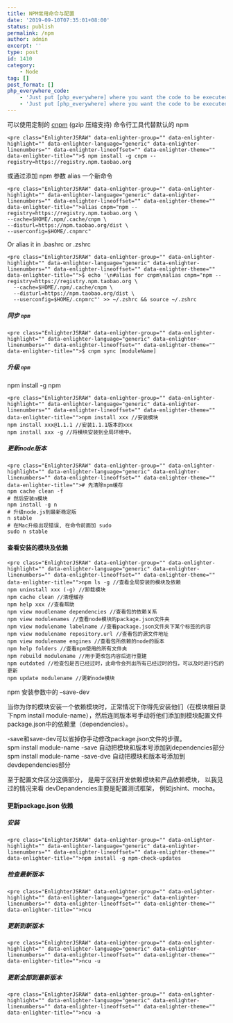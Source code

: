 ```yaml
---
title: NPM常用命令与配置
date: '2019-09-10T07:35:01+08:00'
status: publish
permalink: /npm
author: admin
excerpt: ''
type: post
id: 1410
category:
    - Node
tag: []
post_format: []
php_everywhere_code:
    - 'Just put [php_everywhere] where you want the code to be executed.'
    - 'Just put [php_everywhere] where you want the code to be executed.'
---
```

 可以使用定制的 [cnpm](https://github.com/cnpm/cnpm) (gzip 压缩支持) 命令行工具代替默认的 npm

```
<pre class="EnlighterJSRAW" data-enlighter-group="" data-enlighter-highlight="" data-enlighter-language="generic" data-enlighter-linenumbers="" data-enlighter-lineoffset="" data-enlighter-theme="" data-enlighter-title="">$ npm install -g cnpm --registry=https://registry.npm.taobao.org
```

 或通过添加 npm 参数 alias 一个新命令

```
<pre class="EnlighterJSRAW" data-enlighter-group="" data-enlighter-highlight="" data-enlighter-language="generic" data-enlighter-linenumbers="" data-enlighter-lineoffset="" data-enlighter-theme="" data-enlighter-title="">alias cnpm="npm --registry=https://registry.npm.taobao.org \
--cache=$HOME/.npm/.cache/cnpm \
--disturl=https://npm.taobao.org/dist \
--userconfig=$HOME/.cnpmrc"
```

Or alias it in .bashrc or .zshrc

```
<pre class="EnlighterJSRAW" data-enlighter-group="" data-enlighter-highlight="" data-enlighter-language="generic" data-enlighter-linenumbers="" data-enlighter-lineoffset="" data-enlighter-theme="" data-enlighter-title="">$ echo '\n#alias for cnpm\nalias cnpm="npm --registry=https://registry.npm.taobao.org \
  --cache=$HOME/.npm/.cache/cnpm \
  --disturl=https://npm.taobao.org/dist \
  --userconfig=$HOME/.cnpmrc"' >> ~/.zshrc && source ~/.zshrc
```

##### 同步 `npm`

```
<pre class="EnlighterJSRAW" data-enlighter-group="" data-enlighter-highlight="" data-enlighter-language="generic" data-enlighter-linenumbers="" data-enlighter-lineoffset="" data-enlighter-theme="" data-enlighter-title="">$ cnpm sync [moduleName]
```

##### 升级 `npm`

npm install -g npm

```
<pre class="EnlighterJSRAW" data-enlighter-group="" data-enlighter-highlight="" data-enlighter-language="generic" data-enlighter-linenumbers="" data-enlighter-lineoffset="" data-enlighter-theme="" data-enlighter-title="">npm install xxx //安装模块
npm install xxx@1.1.1 //安装1.1.1版本的xxx
npm install xxx -g //将模块安装到全局环境中。
```

##### 更新node版本

```
<pre class="EnlighterJSRAW" data-enlighter-group="" data-enlighter-highlight="" data-enlighter-language="generic" data-enlighter-linenumbers="" data-enlighter-lineoffset="" data-enlighter-theme="" data-enlighter-title=""># 先清除npm缓存
npm cache clean -f
# 然后安装n模块
npm install -g n
# 升级node.js到最新稳定版
n stable
# 在Mac升级出现错误, 在命令前面加 sudo
sudo n stable         
```

#### 查看安装的模块及依赖

```
<pre class="EnlighterJSRAW" data-enlighter-group="" data-enlighter-highlight="" data-enlighter-language="generic" data-enlighter-linenumbers="" data-enlighter-lineoffset="" data-enlighter-theme="" data-enlighter-title="">npm ls -g //查看全局安装的模块及依赖
npm uninstall xxx (-g) //卸载模块
npm cache clean //清理缓存
npm help xxx //查看帮助
npm view moudlename dependencies //查看包的依赖关系
npm view modulenames //查看node模块的package.json文件夹
npm view modulename labelname //查看package.json文件夹下某个标签的内容
npm view modulename repository.url //查看包的源文件地址
npm view modulename engines //查看包所依赖的node的版本
npm help folders //查看npm使用的所有文件夹
npm rebuild modulename //用于更改包内容后进行重建
npm outdated //检查包是否已经过时，此命令会列出所有已经过时的包，可以及时进行包的更新
npm update modulename //更新node模块
```

npm 安装参数中的 –save-dev

当你为你的模块安装一个依赖模块时，正常情况下你得先安装他们（在模块根目录下npm install module-name），然后连同版本号手动将他们添加到模块配置文件package.json中的依赖里（dependencies）。

-save和save-dev可以省掉你手动修改package.json文件的步骤。  
spm install module-name -save 自动把模块和版本号添加到dependencies部分  
spm install module-name -save-dve 自动把模块和版本号添加到devdependencies部分

至于配置文件区分这俩部分， 是用于区别开发依赖模块和产品依赖模块， 以我见过的情况来看 devDepandencies主要是配置测试框架， 例如jshint、mocha。

#### 更新package.json 依赖

##### 安装

```
<pre class="EnlighterJSRAW" data-enlighter-group="" data-enlighter-highlight="" data-enlighter-language="generic" data-enlighter-linenumbers="" data-enlighter-lineoffset="" data-enlighter-theme="" data-enlighter-title="">npm install -g npm-check-updates
```

##### 检查最新版本

```
<pre class="EnlighterJSRAW" data-enlighter-group="" data-enlighter-highlight="" data-enlighter-language="generic" data-enlighter-linenumbers="" data-enlighter-lineoffset="" data-enlighter-theme="" data-enlighter-title="">ncu
```

##### 更新到新版本

```
<pre class="EnlighterJSRAW" data-enlighter-group="" data-enlighter-highlight="" data-enlighter-language="generic" data-enlighter-linenumbers="" data-enlighter-lineoffset="" data-enlighter-theme="" data-enlighter-title="">ncu -u 
```

##### 更新全部到最新版本

```
<pre class="EnlighterJSRAW" data-enlighter-group="" data-enlighter-highlight="" data-enlighter-language="generic" data-enlighter-linenumbers="" data-enlighter-lineoffset="" data-enlighter-theme="" data-enlighter-title="">ncu -a
```